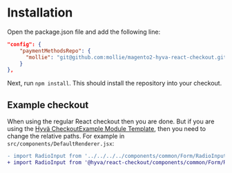 # Installation

Open the package.json file and add the following line:

```json
"config": {
    "paymentMethodsRepo": {
      "mollie": "git@github.com:mollie/magento2-hyva-react-checkout.git"
    }
},
```

Next, run `npm install`. This should install the repository into your checkout.

## Example checkout

When using the regular React checkout then you are done. But if you are using the [Hyvä CheckoutExample Module Template](https://github.com/hyva-themes/magento2-checkout-example), then you need to change the relative paths. For example in `src/components/DefaultRenderer.jsx`:

```diff
- import RadioInput from '../../../../components/common/Form/RadioInput';
+ import RadioInput from '@hyva/react-checkout/components/common/Form/RadioInput';
```
